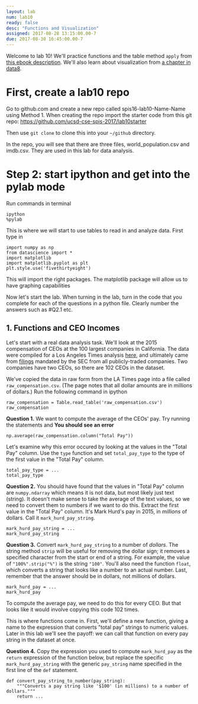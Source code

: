 ```yaml
---
layout: lab
num: lab10
ready: false
desc: "Functions and Visualization"
assigned: 2017-08-28 13:15:00.00-7
due: 2017-08-30 16:45:00.00-7
---
```



Welcome to lab 10! We'll practice functions and the table method `apply` from [this ebook description](https://www.inferentialthinking.com/chapters/07/1/applying-a-function-to-a-column.html).  We'll also learn about visualization from [a chapter in data8](https://www.inferentialthinking.com/chapters/06/visualization.html).

# First, create a lab10 repo

Go to github.com and create a new repo called spis16-lab10-Name-Name using Method 1. When creating the repo import the starter code from this git repo: https://github.com/ucsd-cse-spis-2017/lab10starter

Then use `git clone` to clone this into your `~/github` directory.

In the repo, you will see that there are three files, world_population.csv and imdb.csv. They are used in this lab for data analysis. 

# Step 2: start ipython and get into the pylab mode
Run commands in terminal

```
ipython
%pylab
```

This is where we will start to use tables to read in and analyze data. First type in
```
import numpy as np
from datascience import *
import matplotlib
import matplotlib.pyplot as plt
plt.style.use('fivethirtyeight')
```
This will import the right packages. The matplotlib package will allow us to have graphing capabilities

Now let's start the lab. When turning in the lab, turn in the code that you complete for each of the questions in a python file. Clearly number the answers such as #Q2.1 etc.

## 1. Functions and CEO Incomes

Let's start with a real data analysis task.  We'll look at the 2015 compensation of CEOs at the 100 largest companies in California.  The data were compiled for a Los Angeles Times analysis [here](http://spreadsheets.latimes.com/california-ceo-compensation/), and ultimately came from [filings](https://www.sec.gov/answers/proxyhtf.htm) mandated by the SEC from all publicly-traded companies.  Two companies have two CEOs, so there are 102 CEOs in the dataset.

We've copied the data in raw form from the LA Times page into a file called `raw_compensation.csv`.  (The page notes that all dollar amounts are in millions of dollars.)
Run the following command in ipython

```
raw_compensation = Table.read_table('raw_compensation.csv')
raw_compensation
```
**Question 1.** We want to compute the average of the CEOs' pay. Try running the statements and **You should see an error**
```
np.average(raw_compensation.column("Total Pay"))
```

Let's examine why this error occured by looking at the values in the "Total Pay" column. Use the `type` function and set `total_pay_type` to the type of the first value in the "Total Pay" column.
```
total_pay_type = ...
total_pay_type
```

**Question 2.** You should have found that the values in "Total Pay" column are `numpy.ndarray` which means it is not data, but most likely just text (string). It doesn't make sense to take the average of the text values, so we need to convert them to numbers if we want to do this. Extract the first value in the "Total Pay" column.  It's Mark Hurd's pay in 2015, in *millions* of dollars.  Call it `mark_hurd_pay_string`.
```
mark_hurd_pay_string = ...
mark_hurd_pay_string
```
**Question 3.** Convert `mark_hurd_pay_string` to a number of *dollars*.  The string method `strip` will be useful for removing the dollar sign; it removes a specified character from the start or end of a string.  For example, the value of `"100%".strip("%")` is the string `"100"`.  You'll also need the function `float`, which converts a string that looks like a number to an actual number.  Last, remember that the answer should be in dollars, not millions of dollars.
```
mark_hurd_pay = ...
mark_hurd_pay
```
To compute the average pay, we need to do this for every CEO.  But that looks like it would involve copying this code 102 times.

This is where functions come in.  First, we'll define a new function, giving a name to the expression that converts "total pay" strings to numeric values.  Later in this lab we'll see the payoff: we can call that function on every pay string in the dataset at once.

**Question 4.** Copy the expression you used to compute `mark_hurd_pay` as the `return` expression of the function below, but replace the specific `mark_hurd_pay_string` with the generic `pay_string` name specified in the first line of the `def` statement.

```
def convert_pay_string_to_number(pay_string):
    """Converts a pay string like '$100' (in millions) to a number of dollars."""
    return ...
```

